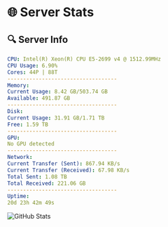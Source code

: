 # 🌐 Server Stats
## 🔍 Server Info
```yaml
CPU: Intel(R) Xeon(R) CPU E5-2699 v4 @ 1512.99MHz
CPU Usage: 6.90%
Cores: 44P | 88T
-----------------------------------
Memory:
Current Usage: 8.42 GB/503.74 GB
Available: 491.87 GB
-----------------------------------
Disk:
Current Usage: 31.91 GB/1.71 TB
Free: 1.59 TB
-----------------------------------
GPU:
No GPU detected
-----------------------------------
Network:
Current Transfer (Sent): 867.94 KB/s
Current Transfer (Received): 67.98 KB/s
Total Sent: 1.08 TB
Total Received: 221.06 GB
-----------------------------------
Uptime:
20d 23h 42m 49s
```
![GitHub Stats](https://img.shields.io/badge/Updated-2025-05-10_16:51:37-blue)